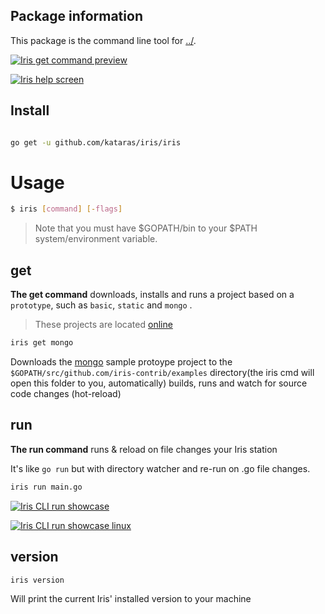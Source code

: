 ## Package information

This package is the command line tool for  [../](https://github.com/kataras/iris/tree/4.0.0).


[![Iris get command preview](https://raw.githubusercontent.com/iris-contrib/website/gh-pages/assets/iriscmd.gif)](https://raw.githubusercontent.com/iris-contrib/website/gh-pages/assets/iriscmd.gif)


[![Iris help screen](https://raw.githubusercontent.com/iris-contrib/website/gh-pages/assets/iris_cli_screen.png)](https://raw.githubusercontent.com/iris-contrib/website/gh-pages/assets/iris_cli_screen.png)


## Install
```sh

go get -u github.com/kataras/iris/iris

```

# Usage


```sh
$ iris [command] [-flags]
```

> Note that you must have $GOPATH/bin to your $PATH system/environment variable.


## get


**The get command** downloads, installs and runs a project based on a `prototype`, such as `basic`, `static` and `mongo` .

> These projects are located [online](https://github.com/iris-contrib/examples/tree/4.0.0/AIO_examples)


```sh
iris get mongo
```

Downloads the  [mongo](https://github.com/iris-contrib/examples/tree/4.0.0/AIO_examples/mongo) sample protoype project to the `$GOPATH/src/github.com/iris-contrib/examples` directory(the iris cmd will open this folder to you, automatically) builds, runs and watch for source code changes (hot-reload)


## run

**The run command** runs & reload on file changes your Iris station

It's like ` go run ` but with directory watcher and re-run on .go file changes.

```sh
iris run main.go
```

[![Iris CLI run showcase](https://raw.githubusercontent.com/iris-contrib/website/gh-pages/assets/iris_command_line_tool_run_command.png)](https://raw.githubusercontent.com/iris-contrib/website/gh-pages/assets/iris_command_line_tool_run_command.png)

[![Iris CLI run showcase linux](https://raw.githubusercontent.com/iris-contrib/website/gh-pages/assets/iris_command_line_tool_run_linux.png)](https://raw.githubusercontent.com/iris-contrib/website/gh-pages/assets/iris_command_line_tool_run_linux.png)


## version

```sh
iris version
```

Will print the current Iris' installed version to your machine
